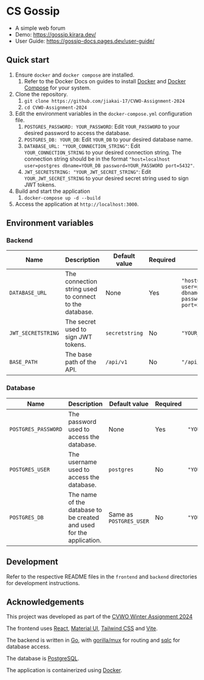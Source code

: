 # CS Gossip

- A simple web forum
- Demo: <https://gossip.kirara.dev/>
- User Guide: <https://gossip-docs.pages.dev/user-guide/>

## Quick start

1. Ensure `docker` and `docker compose` are installed.
   1. Refer to the Docker Docs on guides to install [Docker](https://docs.docker.com/get-docker/) and [Docker Compose](https://docs.docker.com/compose/install/) for your system.
2. Clone the repository.
   1. `git clone https://github.com/jiakai-17/CVWO-Assignment-2024`
   2. `cd CVWO-Assignment-2024`
3. Edit the environment variables in the `docker-compose.yml` configuration file.
   1. `POSTGRES_PASSWORD: YOUR_PASSWORD`: Edit `YOUR_PASSWORD` to your desired password to access the database.
   2. `POSTGRES_DB: YOUR_DB`: Edit `YOUR_DB` to your desired database name.
   3. `DATABASE_URL: "YOUR_CONNECTION_STRING"`: Edit `YOUR_CONNECTION_STRING` to your desired connection string. The connection string should be in the format `"host=localhost user=postgres dbname=YOUR_DB password=YOUR_PASSWORD port=5432"`.
   4. `JWT_SECRETSTRING: "YOUR_JWT_SECRET_STRING"`: Edit `YOUR_JWT_SECRET_STRING` to your desired secret string used to sign JWT tokens.
4. Build and start the application
    1. `docker-compose up -d --build`
5. Access the application at `http://localhost:3000`.

## Environment variables

### Backend

|Name|Description|Default value|Required|Example|
|---|---|---|---|---|
|`DATABASE_URL`|The connection string used to connect to the database.|None|Yes|`"host=localhost user=postgres dbname=YOUR_DB password=YOUR_PASSWORD port=5432"`|
|`JWT_SECRETSTRING`|The secret used to sign JWT tokens.|`secretstring`|No|`"YOUR_JWT_SECRET_STRING"`|
|`BASE_PATH`|The base path of the API.|`/api/v1`|No|`"/api/v1"`|

### Database

|Name|Description|Default value|Required|Example|
|---|---|---|---|---|
|`POSTGRES_PASSWORD`|The password used to access the database.|None|Yes|`"YOUR_PASSWORD"`|
|`POSTGRES_USER`|The username used to access the database.|`postgres`|No|`"YOUR_USERNAME"`|
|`POSTGRES_DB`|The name of the database to be created and used for the application.|Same as `POSTGRES_USER`|No|`"YOUR_DB"`|

## Development

Refer to the respective README files in the `frontend` and `backend` directories for development instructions.

## Acknowledgements

This project was developed as part of the [CVWO Winter Assignment 2024](https://github.com/CVWO/assignment-instructions/tree/cvwo-2324)

The frontend uses [React](https://react.dev/), [Material UI](https://mui.com/material-ui/), [Tailwind CSS](https://tailwindcss.com/) and [Vite](https://vitejs.dev/).

The backend is written in [Go](https://golang.org/), with [gorilla/mux](https://github.com/gorilla/mux) for routing and [sqlc](https://sqlc.dev/) for database access.

The database is [PostgreSQL](https://www.postgresql.org/).

The application is containerized using [Docker](https://www.docker.com/).
